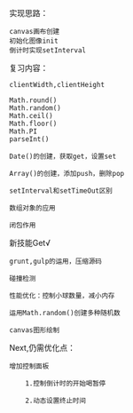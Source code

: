 实现思路：
	
	canvas画布创建
	初始化图像init
	倒计时实现setInterval

复习内容：

	clientWidth,clientHeight

	Math.round()
	Math.random()
	Math.ceil()
	Math.floor()
	Math.PI
	parseInt()

	Date()的创建，获取get，设置set

	Array()的创建，添加push，删除pop

	setInterval和setTimeOut区别

	数组对象的应用

	闭包作用

新技能Get√

	grunt,gulp的运用，压缩源码

	碰撞检测

	性能优化：控制小球数量，减小内存

	运用Math.random()创建多种随机数

	canvas图形绘制

Next,仍需优化点：

	增加控制面板

		1.控制倒计时的开始喝暂停

		2.动态设置终止时间